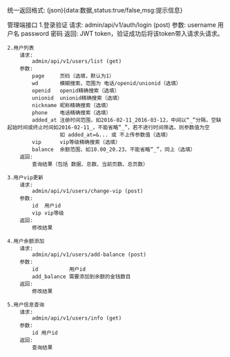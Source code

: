 统一返回格式:
    (json){data:数据,status:true/false,msg:提示信息}

管理端接口
    1.登录验证
        请求:
            admin/api/v1/auth/login (post)
        参数:
            username 用户名
            password 密码
        返回:
            JWT token，验证成功后将该token带入请求头请求。
    
    2.用户列表
        请求:
            admin/api/v1/users/list (get)
        参数:
            page     页码（选填，默认为1）
            wd       模糊搜索，范围为 电话/openid/unionid（选填）
            openid   openid精确搜索（选填）
            unionid  unionid精确搜索（选填）
            nickname 昵称精确搜索（选填）
            phone    电话精确搜索（选填）
            added_at 注册时间范围，如2016-02-11_2016-03-12，中间以“_”分隔，空缺起始时间或终止时间如2016-02-11_，不能省略“_”，若不进行时间筛选，则参数值为空
                     如 added_at=&... 或 不上传参数值（选填）
            vip      vip等级精确搜索（选填）
            balance  余额范围，如10.00_20.23，不能省略“_”，同上（选填）
        返回:
            查询结果（包括 数据、总数、当前页数、总页数）
    
    3.用户vip更新
        请求:
            admin/api/v1/users/change-vip (post)
        参数:
            id  用户id
            vip vip等级
        返回:
            修改结果

    4.用户余额添加
        请求:
            admin/api/v1/users/add-balance (post)
        参数:
            id          用户id
            add_balance 需要添加到余额的金钱数目
        返回:
            修改结果

    5.用户信息查询
        请求:
            admin/api/v1/users/info (get)
        参数:
            id 用户id
        返回:
            查询结果